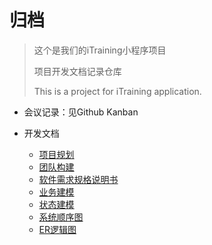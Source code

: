 # 归档

> 这个是我们的iTraining小程序项目
>
> 项目开发文档记录仓库
>
> This is a project for iTraining application.

- 会议记录：见Github Kanban

- 开发文档

  - [项目规划](docs/项目规划.md)
  - [团队构建](docs/团队构建.md)
  - [软件需求规格说明书](docs/需求分析/软件需求规格说明书.md)
  - [业务建模](docs/业务建模.md)
  - [状态建模](docs/状态建模.md)
  - [系统顺序图](docs/系统顺序图.md)
  - [ER逻辑图](docs/ER逻辑图.md)


